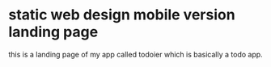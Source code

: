 # static web design mobile version landing page
 this is a landing page of my app called todoier which is basically a todo app.
